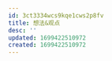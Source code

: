 ```yaml
---
id: 3ct3334wcs9kqe1cws2p8fv
title: 想法&观点
desc: ''
updated: 1699422510972
created: 1699422510972
---
```

